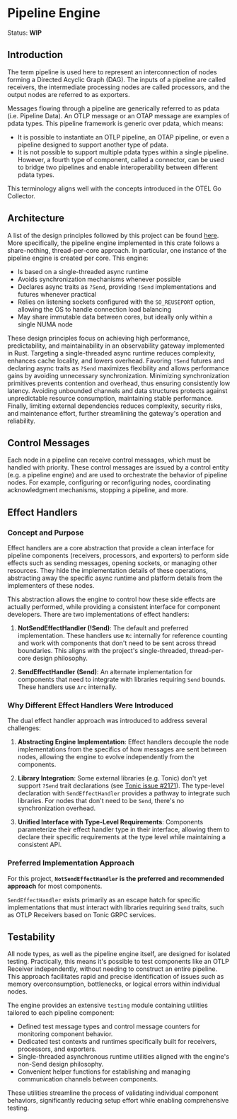 # Pipeline Engine

Status: **WIP**

## Introduction

The term pipeline is used here to represent an interconnection of nodes forming
a Directed Acyclic Graph (DAG). The inputs of a pipeline are called receivers,
the intermediate processing nodes are called processors, and the output nodes
are referred to as exporters.

Messages flowing through a pipeline are generically referred to as pdata (i.e.
Pipeline Data). An OTLP message or an OTAP message are examples of pdata types.
This pipeline framework is generic over pdata, which means:

- It is possible to instantiate an OTLP pipeline, an OTAP pipeline, or even a
  pipeline designed to support another type of pdata.
- It is not possible to support multiple pdata types within a single pipeline.
  However, a fourth type of component, called a connector, can be used to bridge
  two pipelines and enable interoperability between different pdata types.

This terminology aligns well with the concepts introduced in the OTEL Go
Collector.

## Architecture

A list of the design principles followed by this project can be found
[here](../../docs/design-principles.md). More specifically, the pipeline engine
implemented in this crate follows a share-nothing, thread-per-core approach.
In particular, one instance of the pipeline engine is created per core. This
engine:

- Is based on a single-threaded async runtime
- Avoids synchronization mechanisms whenever possible
- Declares async traits as `?Send`, providing `!Send` implementations and
  futures whenever practical
- Relies on listening sockets configured with the `SO_REUSEPORT` option,
  allowing the OS to handle connection load balancing
- May share immutable data between cores, but ideally only within a single NUMA
  node

These design principles focus on achieving high performance, predictability, and
maintainability in an observability gateway implemented in Rust. Targeting a
single-threaded async runtime reduces complexity, enhances cache locality, and
lowers overhead. Favoring `!Send` futures and declaring async traits as `?Send`
maximizes flexibility and allows performance gains by avoiding unnecessary
synchronization. Minimizing synchronization primitives prevents contention and
overhead, thus ensuring consistently low latency. Avoiding unbounded channels
and data structures protects against unpredictable resource consumption,
maintaining stable performance. Finally, limiting external dependencies reduces
complexity, security risks, and maintenance effort, further streamlining the
gateway's operation and reliability.

## Control Messages

Each node in a pipeline can receive control messages, which must be handled with
priority. These control messages are issued by a control entity (e.g. a pipeline
engine) and are used to orchestrate the behavior of pipeline nodes. For example,
configuring or reconfiguring nodes, coordinating acknowledgment mechanisms,
stopping a pipeline, and more.

## Effect Handlers

### Concept and Purpose

Effect handlers are a core abstraction that provide a clean interface for
pipeline components (receivers, processors, and exporters) to perform side
effects such as sending messages, opening sockets, or managing other resources.
They hide the implementation details of these operations, abstracting away the
specific async runtime and platform details from the implementers of these
nodes.

This abstraction allows the engine to control how these side effects are
actually performed, while providing a consistent interface for component
developers. There are two implementations of effect handlers:

1. **NotSendEffectHandler (!Send)**: The default and preferred implementation.
   These handlers use `Rc` internally for reference counting and work with
   components that don't need to be sent across thread boundaries. This aligns
   with the project's single-threaded, thread-per-core design philosophy.

2. **SendEffectHandler (Send)**: An alternate implementation for components that
   need to integrate with libraries requiring `Send` bounds. These handlers use
   `Arc` internally.

### Why Different Effect Handlers Were Introduced

The dual effect handler approach was introduced to address several challenges:

1. **Abstracting Engine Implementation**: Effect handlers decouple the node
   implementations from the specifics of how messages are sent between nodes,
   allowing the engine to evolve independently from the components.

2. **Library Integration**: Some external libraries (e.g. Tonic) don't yet
   support `?Send` trait declarations
   (see [Tonic issue #2171](https://github.com/hyperium/tonic/issues/2171)).
   The type-level declaration with `SendEffectHandler` provides a pathway to
   integrate such libraries. For nodes that don't need to be `Send`, there's no
   synchronization overhead.

3. **Unified Interface with Type-Level Requirements**: Components parameterize
   their effect handler type in their interface, allowing them to declare their
   specific requirements at the type level while maintaining a consistent API.

### Preferred Implementation Approach

For this project, **`NotSendEffectHandler` is the preferred and recommended
approach** for most components.

`SendEffectHandler` exists primarily as an escape hatch for specific
implementations that must interact with libraries requiring `Send` traits, such
as OTLP Receivers based on Tonic GRPC services.

## Testability

All node types, as well as the pipeline engine itself, are designed for isolated
testing. Practically, this means it's possible to test components like an OTLP
Receiver independently, without needing to construct an entire pipeline. This
approach facilitates rapid and precise identification of issues such as memory
overconsumption, bottlenecks, or logical errors within individual nodes.

The engine provides an extensive `testing` module containing utilities tailored
to each pipeline component:

- Defined test message types and control message counters for monitoring
  component behavior.
- Dedicated test contexts and runtimes specifically built for receivers,
  processors, and exporters.
- Single-threaded asynchronous runtime utilities aligned with the engine's
  non-Send design philosophy.
- Convenient helper functions for establishing and managing communication
  channels between components.

These utilities streamline the process of validating individual component
behaviors, significantly reducing setup effort while enabling comprehensive
testing.
